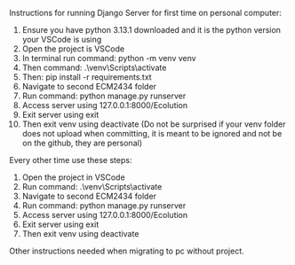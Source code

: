Instructions for running Django Server for first time on personal computer:
1. Ensure you have python 3.13.1 downloaded and it is the python version your VSCode is using
2. Open the project is VSCode
3.  In terminal run command: python -m venv venv
4. Then command: .\venv\Scripts\activate
5. Then: pip install -r requirements.txt
6. Navigate to second ECM2434 folder
7. Run command: python manage.py runserver
8. Access server using 127.0.0.1:8000/Ecolution
9. Exit server using exit
10. Then exit venv using deactivate
(Do not be surprised if your venv folder does not upload when committing, it is meant to be ignored and not be on the github, they are personal)

Every other time use these steps:
1. Open the project in VSCode
2. Run command: .\venv\Scripts\activate
3. Navigate to second ECM2434 folder
4. Run command: python manage.py runserver
5. Access server using 127.0.0.1:8000/Ecolution
6. Exit server using exit
7. Then exit venv using deactivate


Other instructions needed when migrating to pc without project.
